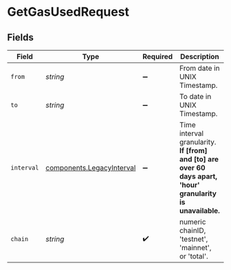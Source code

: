 # GetGasUsedRequest


## Fields

| Field                                                                                                        | Type                                                                                                         | Required                                                                                                     | Description                                                                                                  | Example                                                                                                      |
| ------------------------------------------------------------------------------------------------------------ | ------------------------------------------------------------------------------------------------------------ | ------------------------------------------------------------------------------------------------------------ | ------------------------------------------------------------------------------------------------------------ | ------------------------------------------------------------------------------------------------------------ |
| `from`                                                                                                       | *string*                                                                                                     | :heavy_minus_sign:                                                                                           | From date in UNIX Timestamp.                                                                                 | 1654819200                                                                                                   |
| `to`                                                                                                         | *string*                                                                                                     | :heavy_minus_sign:                                                                                           | To date in UNIX Timestamp.                                                                                   | 1655424000                                                                                                   |
| `interval`                                                                                                   | [components.LegacyInterval](../../models/components/legacyinterval.md)                                       | :heavy_minus_sign:                                                                                           | Time interval granularity. **If [from] and [to] are over 60 days apart, 'hour' granularity is unavailable.** | hour                                                                                                         |
| `chain`                                                                                                      | *string*                                                                                                     | :heavy_check_mark:                                                                                           | numeric chainID, 'testnet', 'mainnet', or 'total'.                                                           | 43114                                                                                                        |